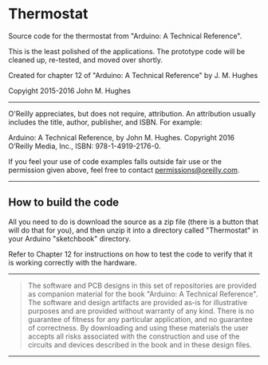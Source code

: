 # Thermostat
Source code for the thermostat from "Arduino: A Technical Reference".

This is the least polished of the applications. The prototype code will be cleaned up, re-tested, and moved over shortly.

Created for chapter 12 of "Arduino: A Technical Reference" by J. M. Hughes

Copyight 2015-2016 John M. Hughes

---
O'Reilly appreciates, but does not require, attribution. An attribution usually
includes the title, author, publisher, and ISBN. For example:

Arduino: A Technical Reference, by John M. Hughes. Copyright 2016 O’Reilly
Media, Inc., ISBN: 978-1-4919-2176-0.

If you feel your use of code examples falls outside fair use or the permission
given above, feel free to contact permissions@oreilly.com.

---

## How to build the code

All you need to do is download the source as a zip file (there is a button
that will do that for you), and then unzip it into a directory called
"Thermostat" in your Arduino "sketchbook" directory.

Refer to Chapter 12 for instructions on how to test the code to verify that
it is working correctly with the hardware.

---
> The software and PCB designs in this set of repositories are provided as companion material
> for the book "Arduino: A Technical Reference". The software and design artifacts are provided
> as-is for illustrative purposes and are provided without warranty of any kind. There is no
> guarantee of fitness for any particular application, and no guarantee of correctness. By
> downloading and using these materials the user accepts all risks associated with the
> construction and use of the circuits and devices described in the book and in these design
> files.

---
